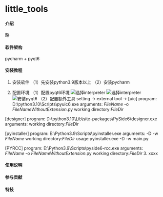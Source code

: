 # little_tools

#### 介绍
略

#### 软件架构
pycharm + pyqt6


#### 安装教程

1.  安装软件
（1）先安装python3.9版本以上
（2）安装pycharm

2.  配置环境
（1）配置pyqt6环境
![选择interpreter](https://foruda.gitee.com/images/1663588903605263901/3ceebd05_10497968.png "屏幕截图")
![选择interpreter](https://foruda.gitee.com/images/1663589066150605749/1fec7fb8_10497968.png "屏幕截图")
![安装pyqt6](https://foruda.gitee.com/images/1663589095927706363/f342bb5b_10497968.png "屏幕截图")
（2）配置额外工具
setting -> external tool -> 
[uic]
program: D:\python3.10\Scripts\pyuic6.exe
arguments: $FileName$ -o $FileNameWithoutExtension$.py
working directory:$FileDir$

[designer]
program: D:\python3.10\Lib\site-packages\PySide6\designer.exe
arguments: 
working directory:$FileDir$

[pyinstaller]
program: E:\Python3.9\Scripts\pyinstaller.exe
arguments: -D -w $FileName$
working directory:$FileDir$
usage:pyinstaller.exe -D -w main.py 

[PYRCC]
program: E:\Python3.9\Scripts\pyside6-rcc.exe
arguments: $FileName$ -o $FileNameWithoutExtension$.py
working directory:$FileDir$
3.  xxxx

#### 使用说明


#### 参与贡献



#### 特技


